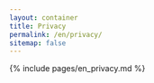 ```yaml
---
layout: container
title: Privacy
permalink: /en/privacy/
sitemap: false
---
```


{% include pages/en_privacy.md %}
